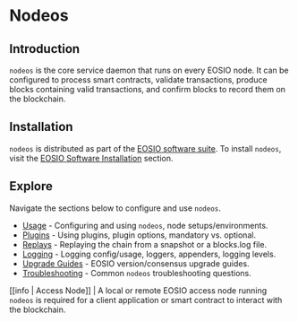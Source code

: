 # Nodeos

## Introduction

`nodeos` is the core service daemon that runs on every EOSIO node. It can be configured to process smart contracts, validate transactions, produce blocks containing valid transactions, and confirm blocks to record them on the blockchain.

## Installation

`nodeos` is distributed as part of the [EOSIO software suite](https://github.com/EOSIO/eos/blob/master/README.md). To install `nodeos`, visit the [EOSIO Software Installation](../00_install/index.md) section.

## Explore

Navigate the sections below to configure and use `nodeos`.

* [Usage](02_usage/index.md) - Configuring and using `nodeos`, node setups/environments.
* [Plugins](03_plugins/index.md) - Using plugins, plugin options, mandatory vs. optional.
* [Replays](04_replays/index.md) - Replaying the chain from a snapshot or a blocks.log file.
* [Logging](06_logging/index.md) - Logging config/usage, loggers, appenders, logging levels.
* [Upgrade Guides](07_upgrade-guides/index.md) - EOSIO version/consensus upgrade guides.
* [Troubleshooting](08_troubleshooting/index.md) - Common `nodeos` troubleshooting questions.

[[info | Access Node]]
| A local or remote EOSIO access node running `nodeos` is required for a client application or smart contract to interact with the blockchain.
